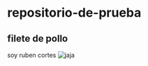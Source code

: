 # repositorio-de-prueba
## filete de pollo
soy ruben cortes
![jaja](https://i.pinimg.com/originals/22/e3/97/22e3973a4695d928f99002e2841aeb03.jpg)
